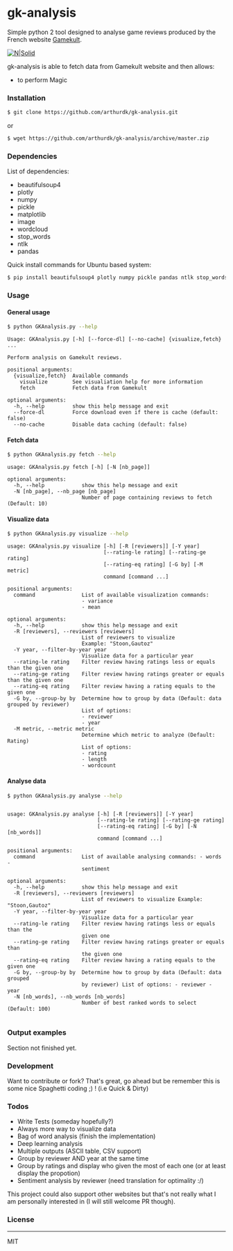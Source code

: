 # gk-analysis

Simple python 2 tool designed to analyse game reviews produced by the French website [Gamekult](http://www.gamekult.com/).

[![N|Solid](https://www.python.org/static/img/python-logo.png)](https://nodesource.com/products/nsolid)

gk-analysis is able to fetch data from Gamekult website and then allows:

  - to perform Magic


### Installation

```sh
$ git clone https://github.com/arthurdk/gk-analysis.git
```
or
```sh
$ wget https://github.com/arthurdk/gk-analysis/archive/master.zip
```

### Dependencies
List of dependencies:
 - beautifulsoup4
 - plotly
 - numpy
 - pickle
 - matplotlib
 - image
 - wordcloud
 - stop_words
 - ntlk
 - pandas

Quick install commands for Ubuntu based system:
```sh
$ pip install beautifulsoup4 plotly numpy pickle pandas ntlk stop_words wordcloud image matplotlib
```
### Usage

#### General usage

```sh
$ python GKAnalysis.py --help
```

```
Usage: GKAnalysis.py [-h] [--force-dl] [--no-cache] {visualize,fetch} ...

Perform analysis on Gamekult reviews.

positional arguments:
  {visualize,fetch}  Available commands
    visualize        See visualiation help for more information
    fetch            Fetch data from Gamekult

optional arguments:
  -h, --help         show this help message and exit
  --force-dl         Force download even if there is cache (default: false)
  --no-cache         Disable data caching (default: false)
```
#### Fetch data

```sh
$ python GKAnalysis.py fetch --help
```

```
usage: GKAnalysis.py fetch [-h] [-N [nb_page]]

optional arguments:
  -h, --help            show this help message and exit
  -N [nb_page], --nb_page [nb_page]
                        Number of page containing reviews to fetch (Default: 10)

```

#### Visualize data

```sh
$ python GKAnalysis.py visualize --help
```

```
usage: GKAnalysis.py visualize [-h] [-R [reviewers]] [-Y year]
                               [--rating-le rating] [--rating-ge rating]
                               [--rating-eq rating] [-G by] [-M metric]
                               command [command ...]

positional arguments:
  command               List of available visualization commands:
                        - variance
                        - mean

optional arguments:
  -h, --help            show this help message and exit
  -R [reviewers], --reviewers [reviewers]
                        List of reviewers to visualize
                        Example: "Stoon,Gautoz"
  -Y year, --filter-by-year year
                        Visualize data for a particular year
  --rating-le rating    Filter review having ratings less or equals than the given one
  --rating-ge rating    Filter review having ratings greater or equals than the given one
  --rating-eq rating    Filter review having a rating equals to the given one
  -G by, --group-by by  Determine how to group by data (Default: data grouped by reviewer)
                        List of options:
                        - reviewer
                        - year
  -M metric, --metric metric
                        Determine which metric to analyze (Default: Rating)
                        List of options:
                        - rating
                        - length
                        - wordcount
```

#### Analyse data

```sh
$ python GKAnalysis.py analyse --help
```


```

usage: GKAnalysis.py analyse [-h] [-R [reviewers]] [-Y year]
                             [--rating-le rating] [--rating-ge rating]
                             [--rating-eq rating] [-G by] [-N [nb_words]]
                             command [command ...]

positional arguments:
  command               List of available analysing commands: - words -
                        sentiment

optional arguments:
  -h, --help            show this help message and exit
  -R [reviewers], --reviewers [reviewers]
                        List of reviewers to visualize Example: "Stoon,Gautoz"
  -Y year, --filter-by-year year
                        Visualize data for a particular year
  --rating-le rating    Filter review having ratings less or equals than the
                        given one
  --rating-ge rating    Filter review having ratings greater or equals than
                        the given one
  --rating-eq rating    Filter review having a rating equals to the given one
  -G by, --group-by by  Determine how to group by data (Default: data grouped
                        by reviewer) List of options: - reviewer - year
  -N [nb_words], --nb_words [nb_words]
                        Number of best ranked words to select (Default: 100)


```
### Output examples

Section not finished yet.

### Development
Want to contribute or fork? That's great, go ahead but be remember this is some nice Spaghetti coding ;) ! (i.e Quick & Dirty)

### Todos
 - Write Tests (someday hopefully?)
 - Always more way to visualize data
 - Bag of word analysis (finish the implementation)
 - Deep learning analysis
 - Multiple outputs (ASCII table, CSV support)
 - Group by reviewer AND year at the same time
 - Group by ratings and display who given the most of each one (or at least display the propotion)
 - Sentiment analysis by reviewer (need translation for optimality :/)

This project could also support other websites but that's not really what I am personally interested in (I will still welcome PR though).

### License
----

MIT
